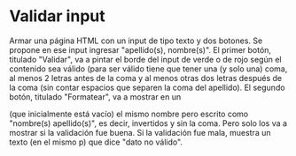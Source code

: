 # Validar input
Armar una página HTML con un input de tipo texto y dos botones. Se propone en ese input ingresar "apellido(s), nombre(s)". El primer botón, titulado "Validar", va a pintar el borde del input de verde o de rojo según el contenido sea válido (para ser válido tiene que tener una (y solo una) coma, al menos 2 letras antes de la coma y al menos otras dos letras después de la coma (sin contar espacios que separen la coma del apellido). El segundo botón, titulado "Formatear", va a mostrar en un  <p> (que inicialmente está vacío) el mismo nombre pero escrito como "nombre(s) apellido(s)", es decir, invertidos y sin la coma. Pero solo los va a mostrar si la validación fue buena. Si la validación fue mala, muestra un texto (en el mismo p) que dice "dato no válido".
